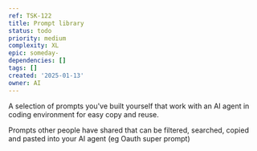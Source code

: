 ```yaml
---
ref: TSK-122
title: Prompt library
status: todo
priority: medium
complexity: XL
epic: someday-
dependencies: []
tags: []
created: '2025-01-13'
owner: AI
---
```


A selection of prompts you've built yourself that work with an AI agent in coding environment for easy copy and reuse.

Prompts other people have shared that can be filtered, searched, copied and pasted into your AI agent (eg Oauth super prompt)
